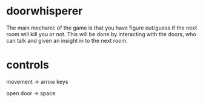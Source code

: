 # doorwhisperer
The main mechanic of the game is that you have figure out/guess if the next room will kill you or not. 
This will be done by interacting with the doors, who can talk and given an insight in to the next room.

# controls
movement -> arrow keys

open door -> space
